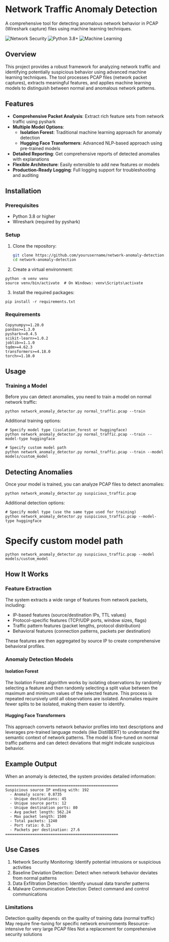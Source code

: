 # Network Traffic Anomaly Detection

A comprehensive tool for detecting anomalous network behavior in PCAP (Wireshark capture) files using machine learning techniques.

![Network Security](https://img.shields.io/badge/Network-Security-blue)
![Python 3.8+](https://img.shields.io/badge/Python-3.8%2B-brightgreen)
![Machine Learning](https://img.shields.io/badge/Machine-Learning-orange)

## Overview

This project provides a robust framework for analyzing network traffic and identifying potentially suspicious behavior using advanced machine learning techniques. The tool processes PCAP files (network packet captures), extracts meaningful features, and applies machine learning models to distinguish between normal and anomalous network patterns.

## Features

- **Comprehensive Packet Analysis**: Extract rich feature sets from network traffic using pyshark
- **Multiple Model Options**:
  - **Isolation Forest**: Traditional machine learning approach for anomaly detection
  - **Hugging Face Transformers**: Advanced NLP-based approach using pre-trained models
- **Detailed Reporting**: Get comprehensive reports of detected anomalies with explanations
- **Flexible Architecture**: Easily extensible to add new features or models
- **Production-Ready Logging**: Full logging support for troubleshooting and auditing

## Installation

### Prerequisites

- Python 3.8 or higher
- Wireshark (required by pyshark)

### Setup

1. Clone the repository:
   ```bash
   git clone https://github.com/yourusername/network-anomaly-detection.git
   cd network-anomaly-detection
   
2. Create a virtual environment:
```
python -m venv venv
source venv/bin/activate  # On Windows: venv\Scripts\activate
```

3. Install the required packages:
``` 
pip install -r requirements.txt
```


### Requirements
```
Copynumpy>=1.20.0
pandas>=1.3.0
pyshark>=0.4.5
scikit-learn>=1.0.2
joblib>=1.1.0
tqdm>=4.62.3
transformers>=4.18.0
torch>=1.10.0
```


## Usage
### Training a Model
Before you can detect anomalies, you need to train a model on normal network traffic:
```
python network_anomaly_detector.py normal_traffic.pcap --train 
```
Additional training options:
```
# Specify model type (isolation_forest or huggingface)
python network_anomaly_detector.py normal_traffic.pcap --train --model-type huggingface

# Specify custom model path
python network_anomaly_detector.py normal_traffic.pcap --train --model models/custom_model
```

## Detecting Anomalies
Once your model is trained, you can analyze PCAP files to detect anomalies:
```
python network_anomaly_detector.py suspicious_traffic.pcap
```
Additional detection options:
```
# Specify model type (use the same type used for training)
python network_anomaly_detector.py suspicious_traffic.pcap --model-type huggingface
```
# Specify custom model path
```
python network_anomaly_detector.py suspicious_traffic.pcap --model models/custom_model
```

## How It Works
### Feature Extraction
The system extracts a wide range of features from network packets, including:

- IP-based features (source/destination IPs, TTL values)
- Protocol-specific features (TCP/UDP ports, window sizes, flags)
- Traffic pattern features (packet lengths, protocol distribution)
- Behavioral features (connection patterns, packets per destination)

These features are then aggregated by source IP to create comprehensive behavioral profiles.

### Anomaly Detection Models
#### Isolation Forest
The Isolation Forest algorithm works by isolating observations by randomly selecting a feature and then randomly selecting a split value between the maximum and minimum values of the selected feature. This process is repeated recursively until all observations are isolated. Anomalies require fewer splits to be isolated, making them easier to identify.

#### Hugging Face Transformers
This approach converts network behavior profiles into text descriptions and leverages pre-trained language models (like DistilBERT) to understand the semantic context of network patterns. The model is fine-tuned on normal traffic patterns and can detect deviations that might indicate suspicious behavior.

## Example Output
When an anomaly is detected, the system provides detailed information:
```
==================================================
Suspicious source IP ending with: 192
  - Anomaly score: 0.8735
  - Unique destinations: 45
  - Unique source ports: 12
  - Unique destination ports: 80
  - Avg packet length: 562.24
  - Max packet length: 1500
  - Total packets: 1240
  - Port ratio: 0.15
  - Packets per destination: 27.6
==================================================
```

## Use Cases

1. Network Security Monitoring: Identify potential intrusions or suspicious activities
2. Baseline Deviation Detection: Detect when network behavior deviates from normal patterns
3. Data Exfiltration Detection: Identify unusual data transfer patterns
4. Malware Communication Detection: Detect command and control communications


### Limitations

Detection quality depends on the quality of training data (normal traffic)
May require fine-tuning for specific network environments
Resource-intensive for very large PCAP files
Not a replacement for comprehensive security solutions

 